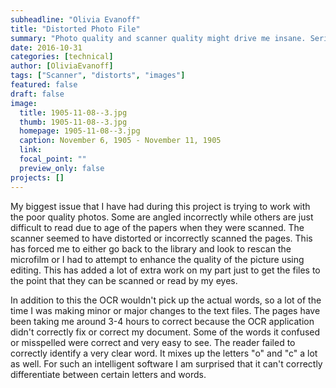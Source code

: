 ```yaml
---
subheadline: "Olivia Evanoff"
title: "Distorted Photo File"
summary: "Photo quality and scanner quality might drive me insane. Seriously."
date: 2016-10-31
categories: [technical]
author: [OliviaEvanoff]
tags: ["Scanner", "distorts", "images"]
featured: false
draft: false
image:
  title: 1905-11-08--3.jpg
  thumb: 1905-11-08--3.jpg
  homepage: 1905-11-08--3.jpg
  caption: November 6, 1905 - November 11, 1905
  link:
  focal_point: ""
  preview_only: false
projects: []
---
```

My biggest issue that I have had during this project is trying to work with
the poor quality photos. Some are angled incorrectly while others are just
difficult to read due to age of the papers when they were scanned. The
scanner seemed to have distorted or incorrectly scanned the pages. This has
forced me to either go back to the library and look to rescan the microfilm
or I had to attempt to enhance the quality of the picture using editing. This
has added a lot of extra work on my part just to get the files to the point
that they can be scanned or read by my eyes.

In addition to this the OCR wouldn't pick up the actual words, so a lot
of the time I was making minor or major changes to the text files. The pages
have been taking me around 3-4 hours to correct because the OCR application
didn't correctly fix or correct my document. Some of the words it confused or
misspelled were correct and very easy to see. The reader failed to correctly
identify a very clear word. It mixes up the letters "o" and "c" a lot as well.
For such an intelligent software I am surprised that it can't correctly
differentiate between certain letters and words.
